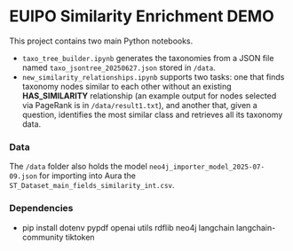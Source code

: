 # EUIPO Similarity Enrichment DEMO

This project contains two main Python notebooks. 
* `taxo_tree_builder.ipynb` generates the taxonomies from a JSON file named `taxo_jsontree_20250627.json` stored in `/data`. 
* `new_similarity_relationships.ipynb` supports two tasks: one that finds taxonomy nodes similar to each other without an existing **HAS_SIMILARITY** relationship (an example output for nodes selected via PageRank is in `/data/result1.txt`), and another that, given a question, identifies the most similar class and retrieves all its taxonomy data. 

### Data

The `/data` folder also holds the model `neo4j_importer_model_2025-07-09.json` for importing into Aura the `ST_Dataset_main_fields_similarity_int.csv`.

### Dependencies

- pip install dotenv pypdf openai utils rdflib neo4j langchain langchain-community tiktoken